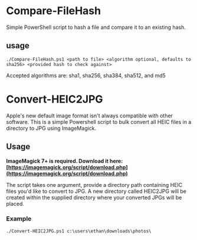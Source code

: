 # Compare-FileHash
Simple PowerShell script to hash a file and compare it to an existing hash.

## usage
```./Compare-FileHash.ps1 <path to file> <algorithm optional, defaults to sha256> <provided hash to check against>```

Accepted algorithms are: sha1, sha256, sha384, sha512, and md5

# Convert-HEIC2JPG
Apple's new default image format isn't always compatible with other software. This is a simple Powershell script to bulk convert all HEIC files in a directory to JPG using ImageMagick. 

## Usage

**ImageMagick 7+ is required. Download it here: [https://imagemagick.org/script/download.php](https://imagemagick.org/script/download.php)**

The script takes one argument, provide a directory path containing HEIC files you'd like to convert to JPG. A new directory called HEIC2JPG will be created within the supplied directory where your converted JPGs will be placed.

### Example

```
./Convert-HEIC2JPG.ps1 c:\users\ethan\downloads\photos\
```